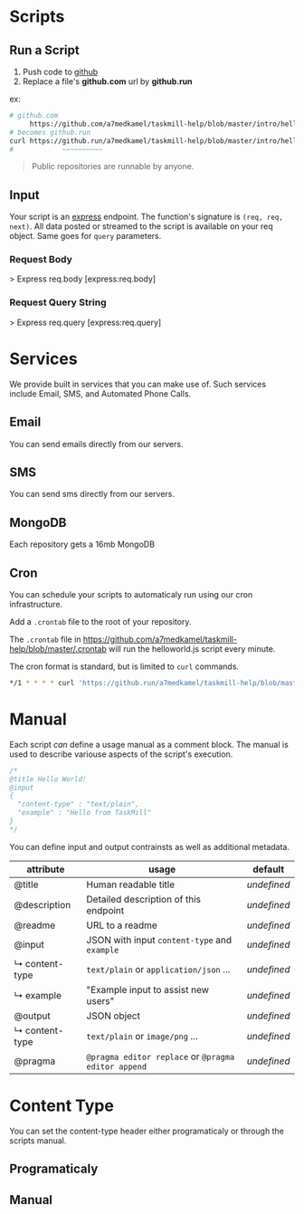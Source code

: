 Scripts
=======

## Run a Script

1. Push code to [github]
1. Replace a file's **github.com** url by **github.run**

<div class='tm-embed' src='/a7medkamel/taskmill-help/blob/master/intro/helloworld.js' />

ex:

```bash
# github.com
     https://github.com/a7medkamel/taskmill-help/blob/master/intro/helloworld.js
# becomes github.run
curl https://github.run/a7medkamel/taskmill-help/blob/master/intro/helloworld.js
#            ~~~~~~~~~~
```

> Public repositories are runnable by anyone.

[github]: http://github.com/

## Input

Your script is an [express] endpoint. The function's signature is `(req, req, next)`. All data posted or streamed to the script is available on your req object. Same goes for `query` parameters.

### Request Body
<div class='tm-embed' src='/a7medkamel/taskmill-help/blob/master/intro/req-body.js' />
> Express req.body [express:req.body]

### Request Query String
<div class='tm-embed' src='/a7medkamel/taskmill-help/blob/master/intro/req-query.js' />
> Express req.query [express:req.query]

[express]: http://expressjs.com/
[express:req.body]: http://expressjs.com/4x/api.html#req.body
[express:req.query]: http://expressjs.com/4x/api.html#req.query

# Services

We provide built in services that you can make use of. Such services include Email, SMS, and Automated Phone Calls.

## Email

You can send emails directly from our servers.

<div class='tm-embed' src='/a7medkamel/taskmill-help/blob/master/services/email.js' />

## SMS

You can send sms directly from our servers.


<div class='tm-embed' src='/a7medkamel/taskmill-help/blob/master/services/sms.js' />


## MongoDB

Each repository gets a 16mb MongoDB

<div class='tm-embed' src='/a7medkamel/taskmill-help/blob/master/services/mongodb.js' />

## Cron

You can schedule your scripts to automaticaly run using our cron infrastructure.

Add a `.crontab` file to the root of your repository.

The `.crontab` file in https://github.com/a7medkamel/taskmill-help/blob/master/.crontab will run the helloworld.js script every minute.

The cron format is standard, but is limited to `curl` commands.

```bash
*/1 * * * * curl 'https://github.run/a7medkamel/taskmill-help/blob/master/helloworld.js'
```

# Manual
Each script *can* define a usage manual as a comment block. The manual is used to describe variouse aspects of the script's execution.

```javascript
/*
@title Hello World!
@input
{
  "content-type" : "text/plain",
  "example" : "Hello from TaskMill"
}
*/
```

You can define input and output contrainsts as well as additional metadata.

| attribute           | usage                                                          | default     |
|----------------     |----------------------------------------------------------------|-------------|
| @title              | Human readable title                                           | *undefined* |
| @description        | Detailed description of this endpoint                          | *undefined* |
| @readme             | URL to a readme                                                | *undefined* |
| @input              | JSON with input `content-type` and `example`                   | *undefined* |
| ↳ content-type      | `text/plain` or `application/json` ...                         | *undefined* |
| ↳ example           | "Example input to assist new users"                            | *undefined* |
| @output             | JSON object                                                    | *undefined* |
| ↳ content-type      | `text/plain` or `image/png` ...                                | *undefined* |
| @pragma             | `@pragma editor replace` or `@pragma editor append`            | *undefined* |


# Content Type

You can set the content-type header either programaticaly or through the scripts manual.

## Programaticaly

<div class='tm-embed' src='/a7medkamel/taskmill-help/blob/master/intro/content-type.js' />

## Manual
<div class='tm-embed' src='/a7medkamel/taskmill-help/blob/master/manual/output.js' />
